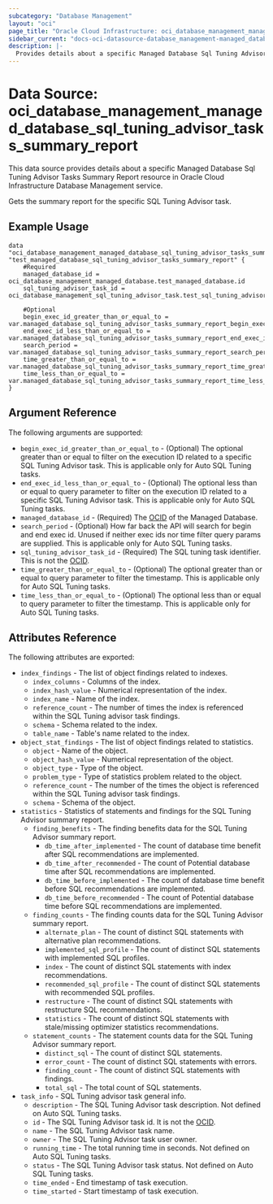 ```yaml
---
subcategory: "Database Management"
layout: "oci"
page_title: "Oracle Cloud Infrastructure: oci_database_management_managed_database_sql_tuning_advisor_tasks_summary_report"
sidebar_current: "docs-oci-datasource-database_management-managed_database_sql_tuning_advisor_tasks_summary_report"
description: |-
  Provides details about a specific Managed Database Sql Tuning Advisor Tasks Summary Report in Oracle Cloud Infrastructure Database Management service
---
```


# Data Source: oci_database_management_managed_database_sql_tuning_advisor_tasks_summary_report
This data source provides details about a specific Managed Database Sql Tuning Advisor Tasks Summary Report resource in Oracle Cloud Infrastructure Database Management service.

Gets the summary report for the specific SQL Tuning Advisor task.


## Example Usage

```hcl
data "oci_database_management_managed_database_sql_tuning_advisor_tasks_summary_report" "test_managed_database_sql_tuning_advisor_tasks_summary_report" {
	#Required
	managed_database_id = oci_database_management_managed_database.test_managed_database.id
	sql_tuning_advisor_task_id = oci_database_management_sql_tuning_advisor_task.test_sql_tuning_advisor_task.id

	#Optional
	begin_exec_id_greater_than_or_equal_to = var.managed_database_sql_tuning_advisor_tasks_summary_report_begin_exec_id_greater_than_or_equal_to
	end_exec_id_less_than_or_equal_to = var.managed_database_sql_tuning_advisor_tasks_summary_report_end_exec_id_less_than_or_equal_to
	search_period = var.managed_database_sql_tuning_advisor_tasks_summary_report_search_period
	time_greater_than_or_equal_to = var.managed_database_sql_tuning_advisor_tasks_summary_report_time_greater_than_or_equal_to
	time_less_than_or_equal_to = var.managed_database_sql_tuning_advisor_tasks_summary_report_time_less_than_or_equal_to
}
```

## Argument Reference

The following arguments are supported:

* `begin_exec_id_greater_than_or_equal_to` - (Optional) The optional greater than or equal to filter on the execution ID related to a specific SQL Tuning Advisor task. This is applicable only for Auto SQL Tuning tasks.
* `end_exec_id_less_than_or_equal_to` - (Optional) The optional less than or equal to query parameter to filter on the execution ID related to a specific SQL Tuning Advisor task. This is applicable only for Auto SQL Tuning tasks.
* `managed_database_id` - (Required) The [OCID](https://docs.cloud.oracle.com/iaas/Content/General/Concepts/identifiers.htm) of the Managed Database.
* `search_period` - (Optional) How far back the API will search for begin and end exec id. Unused if neither exec ids nor time filter query params are supplied. This is applicable only for Auto SQL Tuning tasks.
* `sql_tuning_advisor_task_id` - (Required) The SQL tuning task identifier. This is not the [OCID](https://docs.cloud.oracle.com/iaas/Content/General/Concepts/identifiers.htm).
* `time_greater_than_or_equal_to` - (Optional) The optional greater than or equal to query parameter to filter the timestamp. This is applicable only for Auto SQL Tuning tasks.
* `time_less_than_or_equal_to` - (Optional) The optional less than or equal to query parameter to filter the timestamp. This is applicable only for Auto SQL Tuning tasks.


## Attributes Reference

The following attributes are exported:

* `index_findings` - The list of object findings related to indexes.
	* `index_columns` - Columns of the index.
	* `index_hash_value` - Numerical representation of the index.
	* `index_name` - Name of the index.
	* `reference_count` - The number of times the index is referenced within the SQL Tuning advisor task findings.
	* `schema` - Schema related to the index.
	* `table_name` - Table's name related to the index.
* `object_stat_findings` - The list of object findings related to statistics.
	* `object` - Name of the object.
	* `object_hash_value` - Numerical representation of the object.
	* `object_type` - Type of the object.
	* `problem_type` - Type of statistics problem related to the object.
	* `reference_count` - The number of the times the object is referenced within the SQL Tuning advisor task findings.
	* `schema` - Schema of the object.
* `statistics` - Statistics of statements and findings for the SQL Tuning Advisor summary report.
	* `finding_benefits` - The finding benefits data for the SQL Tuning Advisor summary report.
		* `db_time_after_implemented` - The count of database time benefit after SQL recommendations are implemented.
		* `db_time_after_recommended` - The count of Potential database time after SQL recommendations are implemented.
		* `db_time_before_implemented` - The count of database time benefit before SQL recommendations are implemented.
		* `db_time_before_recommended` - The count of Potential database time before SQL recommendations are implemented.
	* `finding_counts` - The finding counts data for the SQL Tuning Advisor summary report.
		* `alternate_plan` - The count of distinct SQL statements with alternative plan recommendations.
		* `implemented_sql_profile` - The count of distinct SQL statements with implemented SQL profiles.
		* `index` - The count of distinct SQL statements with index recommendations.
		* `recommended_sql_profile` - The count of distinct SQL statements with recommended SQL profiles.
		* `restructure` - The count of distinct SQL statements with restructure SQL recommendations.
		* `statistics` - The count of distinct SQL statements with stale/missing optimizer statistics recommendations.
	* `statement_counts` - The statement counts data for the SQL Tuning Advisor summary report.
		* `distinct_sql` - The count of distinct SQL statements.
		* `error_count` - The count of distinct SQL statements with errors.
		* `finding_count` - The count of distinct SQL statements with findings.
		* `total_sql` - The total count of SQL statements.
* `task_info` - SQL Tuning advisor task general info.
	* `description` - The SQL Tuning Advisor task description. Not defined on Auto SQL Tuning tasks.
	* `id` - The SQL Tuning Advisor task id. It is not the [OCID](https://docs.cloud.oracle.com/iaas/Content/General/Concepts/identifiers.htm).
	* `name` - The SQL Tuning Advisor task name.
	* `owner` - The SQL Tuning Advisor task user owner.
	* `running_time` - The total running time in seconds. Not defined on Auto SQL Tuning tasks.
	* `status` - The SQL Tuning Advisor task status. Not defined on Auto SQL Tuning tasks.
	* `time_ended` - End timestamp of task execution.
	* `time_started` - Start timestamp of task execution.

